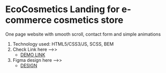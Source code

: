 # EcoCosmetics Landing for e-commerce cosmetics store
One page website with smooth scroll, contact form and simple animations

1. Technology used: HTML5/CSS3/JS, SCSS, BEM
1. Check Link here -->>
    - [DEMO LINK](https://yanaost.github.io/ecocosmetics-landing/)
1. Figma design here -->>
    - [DESIGN](https://www.figma.com/file/Fz588JKGuPS2Bk21De4KE5/Brand-of-eco-cosmetics-_FE-students)
